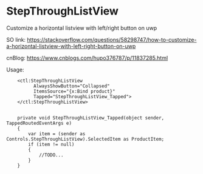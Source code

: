 # StepThroughListView
Customize a horizontal listview with left/right button on uwp

SO link: https://stackoverflow.com/questions/58298747/how-to-customize-a-horizontal-listview-with-left-right-button-on-uwp

cnBlog: https://www.cnblogs.com/hupo376787/p/11837285.html

Usage:


        <ctl:StepThroughListView
              AlwaysShowButton="Collapsed"
              ItemsSource="{x:Bind product}"
              Tapped="StepThroughListView_Tapped">
        </ctl:StepThroughListView>
                    
                    
        private void StepThroughListView_Tapped(object sender, TappedRoutedEventArgs e)
        {
            var item = (sender as Controls.StepThroughListView).SelectedItem as ProductItem;
            if (item != null)
            {
                //TODO...
            }
        }






